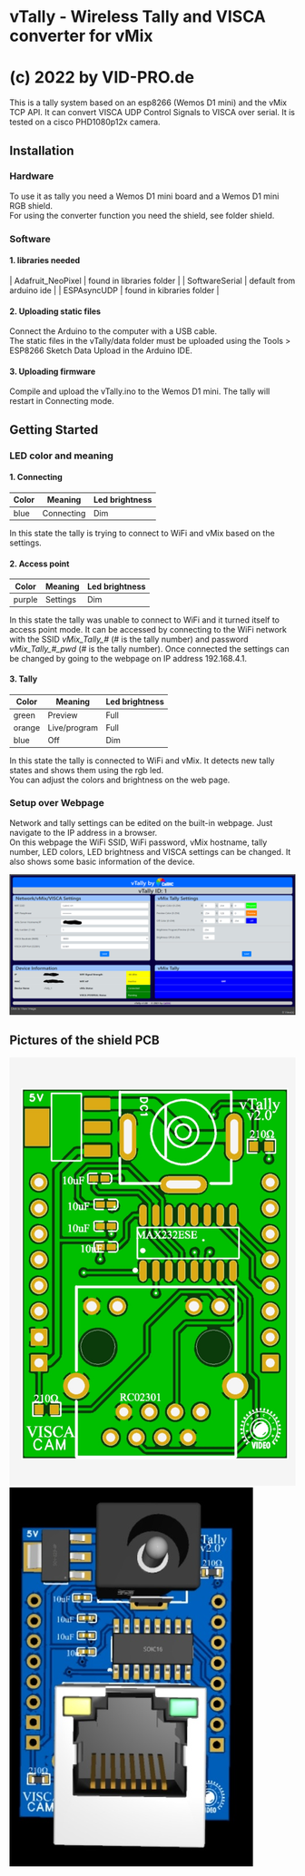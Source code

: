 # vTally - Wireless Tally and VISCA converter for vMix
# (c) 2022 by VID-PRO.de

This is a tally system based on an esp8266 (Wemos D1 mini) and the vMix TCP API.
It can convert VISCA UDP Control Signals to VISCA over serial.
It is tested on a cisco PHD1080p12x camera.

## Installation

### Hardware

To use it as tally you need a Wemos D1 mini board and a Wemos D1 mini RGB shield.  
For using the converter function you need the shield, see folder shield.

### Software

#### 1. libraries needed

| Adafruit_NeoPixel | found in libraries folder |
| SoftwareSerial | default from arduino ide |
| ESPAsyncUDP | found in kibraries folder |

#### 2. Uploading static files

Connect the Arduino to the computer with a USB cable.  
The static files in the vTally/data folder must be uploaded using the Tools > ESP8266 Sketch Data Upload in the Arduino IDE.  

#### 3. Uploading firmware

Compile and upload the vTally.ino to the Wemos D1 mini. The tally will restart in Connecting mode.  

## Getting Started

### LED color and meaning

#### 1. Connecting

| Color  | Meaning      | Led brightness | 
|--------|--------------|----------------|
| blue   | Connecting   | Dim            |

In this state the tally is trying to connect to WiFi and vMix based on the settings.  

#### 2. Access point

| Color  | Meaning      | Led brightness | 
|--------|--------------|----------------|
| purple | Settings     | Dim            |

In this state the tally was unable to connect to WiFi and it turned itself to access point mode. It can be accessed by connecting to the WiFi network with the SSID *vMix_Tally_#* (# is the tally number) and password *vMix_Tally_#_pwd* (# is the tally number). Once connected the settings can be changed by going to the webpage on IP address 192.168.4.1.  

#### 3. Tally

| Color  | Meaning      | Led brightness | 
|--------|--------------|----------------|
| green  | Preview      | Full           |
| orange | Live/program | Full           |
| blue   | Off          | Dim            |

In this state the tally is connected to WiFi and vMix. It detects new tally states and shows them using the rgb led.  
You can adjust the colors and brightness on the web page.

### Setup over Webpage

Network and tally settings can be edited on the built-in webpage. Just navigate to the IP address in a browser.  
On this webpage the WiFi SSID, WiFi password, vMix hostname, tally number, LED colors, LED brightness and VISCA settings can be changed. It also shows some basic information of the device. 

![WebGUI](https://github.com/wasn-eu/vTally/raw/master/images/web.png)

## Pictures of the shield PCB

![PCB_2D](https://github.com/wasn-eu/vTally/raw/master/shield/PCB_2D.jpg) ![PCB_3D](https://github.com/wasn-eu/vTally/raw/master/shield/PCB_3D.jpg)
